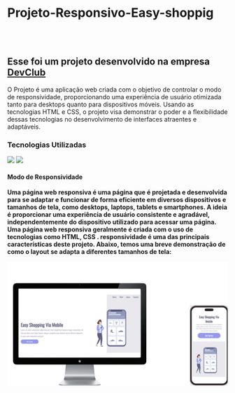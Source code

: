 # Projeto-Responsivo-Easy-shoppig

<br>
<br>
<h2>Esse foi um projeto desenvolvido na empresa <a href="http://rodolfomori.com.br/devclub">DevClub</a></h2>

<p> O Projeto  é uma aplicação web criada com o objetivo de controlar o modo de responsividade, proporcionando uma experiência de usuário otimizada tanto para desktops quanto para dispositivos móveis. Usando as tecnologias HTML e CSS, o projeto visa demonstrar o poder e a flexibilidade dessas tecnologias no desenvolvimento de interfaces atraentes e adaptáveis.
  
 
   <h3>Tecnologias Utilizadas</h3>
 
 <div> 
   <img src= "https://img.shields.io/badge/HTML5-E34F26?style=for-the-badge&logo=html5&logoColor=white"/>
   <img src ="https://img.shields.io/badge/CSS3-1572B6?style=for-the-badge&logo=css3&logoColor=white"/>
</div>
 
 

<h4> <strong> Modo de Responsividade <strong> </h4>
<p> 
 Uma página web responsiva é uma página que é projetada e desenvolvida para se adaptar e funcionar de forma eficiente em diversos dispositivos e tamanhos de tela, como desktops, laptops, tablets e smartphones. A ideia é proporcionar uma experiência de usuário consistente e agradável, independentemente do dispositivo utilizado para acessar uma página. Uma página web responsiva geralmente é criada com o uso de tecnologias como HTML, CSS .
 responsividade é uma das principais características deste projeto. Abaixo, temos uma breve demonstração de como o layout se adapta a diferentes tamanhos de tela:</p>

<img src="https://github.com/maikonwogl/DevClub-Projeto-Responsivo/blob/main/Projeto-Responsivo/assets/img%20do%20readme%20do%20projeto%20Easy-shopping.jpg?raw=true"/>



  <br>
  

</p>
